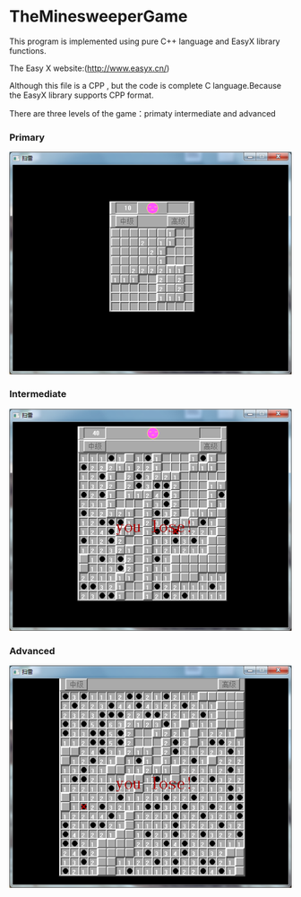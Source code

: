 # TheMinesweeperGame
This program is implemented using pure C++ language and EasyX library functions.

The Easy X website:(http://www.easyx.cn/)

Although this file is a CPP , but the code is complete C language.Because the EasyX library supports CPP format.

There are three levels of the game：primaty  intermediate  and advanced
### Primary
![](images/Minesweeper2.png)
### Intermediate
![](images/Minesweeper22.png)
### Advanced
![](images/Minesweeper33.png)
